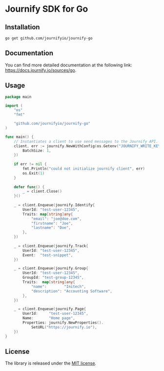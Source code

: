 # Journify SDK for Go

## Installation
```
go get github.com/journifyio/journify-go
```

## Documentation

You can find more detailed documentation at the following link: https://docs.journify.io/sources/go.

## Usage

```go
package main

import (
    "os"
	"fmt"

    "github.com/journifyio/journify-go"
)

func main() {
    // Instantiates a client to use send messages to the Journify API.
    client, err := journify.NewWithConfig(os.Getenv("JOURNIFY_WRITE_KEY"), journify.Config{
		BatchSize: 1,
	})
	
	if err != nil {
		fmt.Println("could not initialize journify client", err)
		os.Exit(1)
    }
	
    defer func() { 
        _ = client.Close()
    }()
	
    _ = client.Enqueue(journify.Identify{
        UserId: "test-user-12345",
        Traits: map[string]any{
            "email": "joe@doe.com",
            "firstname": "Joe",
            "lastname": "Doe",
        },
    })
	
    _ = client.Enqueue(journify.Track{
        UserId: "test-user-12345",
        Event:  "test-snippet",
    })

    _ = client.Enqueue(journify.Group{
        UserId: "test-user-12345",
        GroupId: "test-group-12345",
        Traits:  map[string]any{
            "name":        "Initech",
            "description": "Accounting Software",
        },
    })

    _ = client.Enqueue(journify.Page{
        UserId:     "test-user-12345",
        Name:       "Home page",
        Properties: journify.NewProperties().
            SetURL("https://journify.io"),
    })
}
```

## License

The library is released under the [MIT license](License.md).

